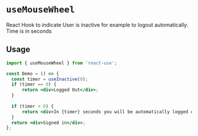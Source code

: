 # `useMouseWheel` 
React Hook to indicate User is inactive for example to logout automatically. Time is in seconds

## Usage

```jsx
import { useMouseWheel } from 'react-use';

const Demo = () => {
  const timer = useInactive(8);
  if (timer == 0) {
      return <div>Logged Out</div>;
  }
  
  if (timer < 8) {
      return <div>In {timer} seconds you will be automatically logged out</div>;
  }
  return <div>Signed in</div>;
};
```
